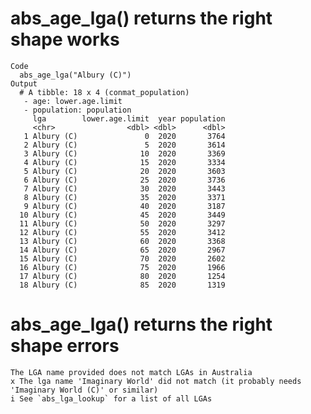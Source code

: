 # abs_age_lga() returns the right shape works

    Code
      abs_age_lga("Albury (C)")
    Output
      # A tibble: 18 x 4 (conmat_population)
       - age: lower.age.limit
       - population: population
         lga        lower.age.limit  year population
         <chr>                <dbl> <dbl>      <dbl>
       1 Albury (C)               0  2020       3764
       2 Albury (C)               5  2020       3614
       3 Albury (C)              10  2020       3369
       4 Albury (C)              15  2020       3334
       5 Albury (C)              20  2020       3603
       6 Albury (C)              25  2020       3736
       7 Albury (C)              30  2020       3443
       8 Albury (C)              35  2020       3371
       9 Albury (C)              40  2020       3187
      10 Albury (C)              45  2020       3449
      11 Albury (C)              50  2020       3297
      12 Albury (C)              55  2020       3412
      13 Albury (C)              60  2020       3368
      14 Albury (C)              65  2020       2967
      15 Albury (C)              70  2020       2602
      16 Albury (C)              75  2020       1966
      17 Albury (C)              80  2020       1254
      18 Albury (C)              85  2020       1319

# abs_age_lga() returns the right shape errors

    The LGA name provided does not match LGAs in Australia
    x The lga name 'Imaginary World' did not match (it probably needs 'Imaginary World (C)' or similar)
    i See `abs_lga_lookup` for a list of all LGAs

